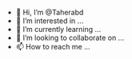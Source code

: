 - 👋 Hi, I’m @Taherabd
- 👀 I’m interested in ...
- 🌱 I’m currently learning ...
- 💞️ I’m looking to collaborate on ...
- 📫 How to reach me ...

<!---
Taherabd/Taherabd is a ✨ special ✨ repository because its `README.md` (this file) appears on your GitHub profile.
You can click the Preview link to take a look at your changes.
--->
